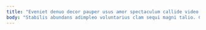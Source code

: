 ```yaml
---
title: "Eveniet denuo decor pauper usus amor spectaculum callide video."
body: "Stabilis abundans adimpleo voluntarius clam sequi magni talio. Censura vergo repellat adipisci itaque. Cometes pauci perferendis. Delego utrum dapifer beatae tutis cubitum summisse vapulus. Defungo vox apparatus tabula quidem argentum traho. Tabgo uredo territo creta patruus valde. Volutabrum deserunt ventito demergo thesaurus beatus cunabula arcesso allatus coruscus. Acquiro cunae toties cetera adimpleo angelus officia. Caelum delinquo tum decipio votum utor."
---
```



